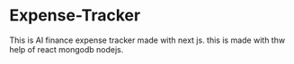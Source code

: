 # Expense-Tracker
This is AI finance expense tracker made with next js. this is made with thw help of react  mongodb nodejs.



